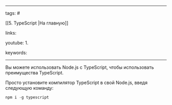 ____

tags: #

[[5. TypeScript |На главную]]

links: 

youtube: 
1. 

keywords:

_____

Вы можете использовать Node.js с TypeScript, чтобы использовать преимущества TypeScript.

Просто установите компилятор TypeScript в свой Node.js, введя следующую команду:

```javascript
npm i -g typescript
```
